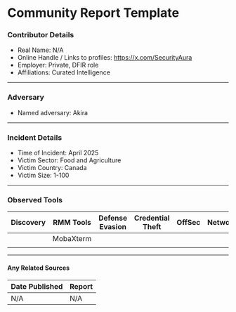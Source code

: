 # Community Report Template

### Contributor Details

- Real Name: N/A
- Online Handle / Links to profiles: https://x.com/SecurityAura
- Employer: Private, DFIR role
- Affiliations: Curated Intelligence

---
### Adversary

- Named adversary: Akira

---
### Incident Details

- Time of Incident: April 2025
- Victim Sector: Food and Agriculture
- Victim Country: Canada
- Victim Size: 1-100

---
### Observed Tools
 
| Discovery | RMM Tools | Defense Evasion | Credential Theft | OffSec | Networking | LOLBAS | Exfiltration |
|---|---|---|---|---|---|---|---|
|  | MobaXterm |  |  |  |  |  | WinSCP |
|  |  |  |  |  |  |  |  |
---
#### Any Related Sources

| Date Published | Report |
|---|---|
| N/A | N/A |
